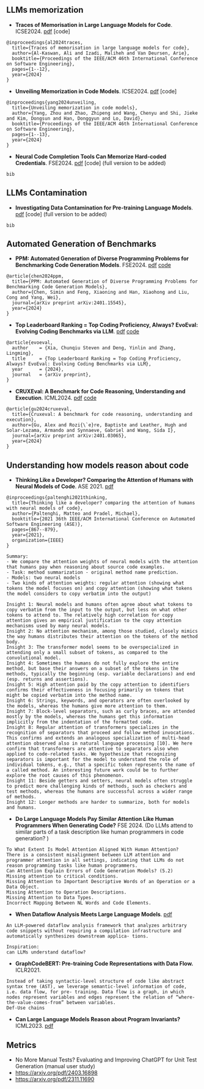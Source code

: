 ## LLMs memorization

- **Traces of Memorisation in Large Language Models for Code**. ICSE2024. [pdf](https://arxiv.org/pdf/2312.11658) [code] 
```
@inproceedings{al2024traces,
  title={Traces of memorisation in large language models for code},
  author={Al-Kaswan, Ali and Izadi, Maliheh and Van Deursen, Arie},
  booktitle={Proceedings of the IEEE/ACM 46th International Conference on Software Engineering},
  pages={1--12},
  year={2024}
}
```

- **Unveiling Memorization in Code Models**. ICSE2024. [pdf](https://dl.acm.org/doi/pdf/10.1145/3597503.3639074) [code] 
```
@inproceedings{yang2024unveiling,
  title={Unveiling memorization in code models},
  author={Yang, Zhou and Zhao, Zhipeng and Wang, Chenyu and Shi, Jieke and Kim, Dongsun and Han, Donggyun and Lo, David},
  booktitle={Proceedings of the IEEE/ACM 46th International Conference on Software Engineering},
  pages={1--13},
  year={2024}
}
```

- **Neural Code Completion Tools Can Memorize Hard-coded Credentials**. FSE2024. [pdf](https://arxiv.org/pdf/2309.07639) [code]  (full version to be added)
```
bib
```

## LLMs Contamination

- **Investigating Data Contamination for Pre-training Language Models**. [pdf](https://arxiv.org/pdf/2401.06059v1) [code]  (full version to be added)
```
bib
```

## Automated Generation of Benchmarks


- **PPM: Automated Generation of Diverse Programming Problems for Benchmarking Code Generation Models**. FSE2024. [pdf](https://arxiv.org/pdf/2401.15545) [code](https://github.com/SeekingDream/PPM) 
```
@article{chen2024ppm,
  title={PPM: Automated Generation of Diverse Programming Problems for Benchmarking Code Generation Models},
  author={Chen, Simin and Feng, Xiaoning and Han, Xiaohong and Liu, Cong and Yang, Wei},
  journal={arXiv preprint arXiv:2401.15545},
  year={2024}
}
```

- **Top Leaderboard Ranking = Top Coding Proficiency, Always? EvoEval: Evolving Coding Benchmarks via LLM**. [pdf](https://arxiv.org/pdf/2403.19114) [code](https://github.com/evo-eval/evoeval)
```
@article{evoeval,
  author    = {Xia, Chunqiu Steven and Deng, Yinlin and Zhang, Lingming},
  title     = {Top Leaderboard Ranking = Top Coding Proficiency, Always? EvoEval: Evolving Coding Benchmarks via LLM},
  year      = {2024},
  journal   = {arXiv preprint},
}
```
- **CRUXEval: A Benchmark for Code Reasoning, Understanding and Execution**. ICML2024. [pdf](https://arxiv.org/pdf/2401.03065) [code](https://github.com/facebookresearch/cruxeval) 
```
@article{gu2024cruxeval,
  title={Cruxeval: A benchmark for code reasoning, understanding and execution},
  author={Gu, Alex and Rozi{\`e}re, Baptiste and Leather, Hugh and Solar-Lezama, Armando and Synnaeve, Gabriel and Wang, Sida I},
  journal={arXiv preprint arXiv:2401.03065},
  year={2024}
}
```
## Understanding how models reason about code

- **Thinking Like a Developer? Comparing the Attention of Humans with Neural Models of Code**. ASE 2021. [pdf](https://software-lab.org/publications/ase2021.pdf)
```
@inproceedings{paltenghi2021thinking,
  title={Thinking like a developer? comparing the attention of humans with neural models of code},
  author={Paltenghi, Matteo and Pradel, Michael},
  booktitle={2021 36th IEEE/ACM International Conference on Automated Software Engineering (ASE)},
  pages={867--879},
  year={2021},
  organization={IEEE}
}
```

```
Summary:
- We compare the attention weights of neural models with the attention that humans pay when reasoning about source code examples.
- Task: method summarization - original method name prediction.
- Models: two neural models
- Two kinds of attention weights: regular attention (showing what tokens the model focuses on) and copy attention (showing what tokens the model considers to copy verbatim into the output)

Insight 1: Neural models and humans often agree about what tokens to copy verbatim from the input to the output, but less on what other tokens to attend to. The relatively high correlation for copy attention gives an empirical justification to the copy attention mechanisms used by many neural models.
Insight 2: No attention mechanism, among those studied, closely mimics the way humans distributes their attention on the tokens of the method body.
Insight 3: The transformer model seems to be overspecialized in attending only a small subset of tokens, as compared to the convolutional model.
Insight 4: Sometimes the humans do not fully explore the entire method, but base their answers on a subset of the tokens in the methods, typically the beginning (esp. variable declarations) and end (esp. returns and assertions).
Insight 5: High attention paid by the copy attention to identifiers confirms their effectiveness in focusing primarily on tokens that might be copied verbatim into the method name.
Insight 6: Strings, keywords, and operators are often overlooked by the models, whereas the humans give more attention to them.
Insight 7: Block-level separators, such as curly braces, are attended mostly by the models, whereas the humans get this information implicitly from the indentation of the formatted code.
Insight 8: Regular attention of transformers specializes in the recognition of separators that proceed and follow method invocations. This confirms and extends an analogous specialization of multi-head attention observed also in natural language processing [10]. We here confirm that transformers are attentive to separators also when applied to code-related tasks. We hypothesize that recognizing separators is important for the model to understand the role of individual tokens, e.g., that a specific token represents the name of a called method. An interesting future work could be to further explore the root causes of this phenomenon.
Insight 11: Beside getters and setters, neural models often struggle to predict more challenging kinds of methods, such as checkers and test methods, whereas the humans are successful across a wider range of methods.
Insight 12: Longer methods are harder to summarize, both for models and humans.
```

- **Do Large Language Models Pay Similar Attention Like Human Programmers When Generating Code?** FSE 2024.
(Do LLMs attend to similar parts of a task description like human programmers in code generation? )
```
To What Extent Is Model Attention Aligned With Human Attention? 
There is a consistent misalignment between LLM attention and programmer attention in all settings, indicating that LLMs do not reason programming tasks like human programmers.
Can Attention Explain Errors of Code Generation Models? (5.2)
Missing attention to critical conditions. 
Missing Attention to Important Descriptive Words of an Operation or a Data Object. 
Missing Attention to Operation Descriptions.
Missing Attention to Data Types.
Incorrect Mapping Between NL Words and Code Elements.
```

- **When Dataflow Analysis Meets Large Language Models**. [pdf](https://arxiv.org/pdf/2402.10754)
<!--Interesting cases in appendix
- When a branch condition contains a library function, LLMDFA may offer a wrong interpretation of its semantics. to polish operators with lib function calls in branch condition-->

```
An LLM-powered dataflow analysis framework that analyzes arbitrary code snippets without requiring a compilation infrastructure and automatically synthesizes downstream applica- tions.

Inspiration:
can LLMs understand dataflow?
```

- **GraphCodeBERT: Pre-training Code Representations with Data Flow.** ICLR2021.
```
Instead of taking syntactic-level structure of code like abstract syntax tree (AST), we leverage semantic-level information of code, i.e. data flow, for pre- training. Data flow is a graph, in which nodes represent variables and edges represent the relation of “where-the-value-comes-from” between variables.
Def-Use chains
```
- **Can Large Language Models Reason about Program Invariants?** ICML2023. [pdf](https://openreview.net/pdf?id=mXv2aVqUGG)


## Metrics
- No More Manual Tests? Evaluating and Improving ChatGPT for Unit Test Generation (manual user study)
- https://arxiv.org/pdf/2403.16898
- https://arxiv.org/pdf/2311.11690
